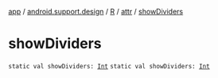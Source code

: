 [app](../../../index.md) / [android.support.design](../../index.md) / [R](../index.md) / [attr](index.md) / [showDividers](./show-dividers.md)

# showDividers

`static val showDividers: `[`Int`](https://kotlinlang.org/api/latest/jvm/stdlib/kotlin/-int/index.html)
`static val showDividers: `[`Int`](https://kotlinlang.org/api/latest/jvm/stdlib/kotlin/-int/index.html)